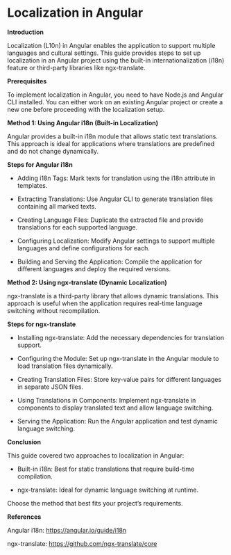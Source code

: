 # Localization in Angular

**Introduction**

  Localization (L10n) in Angular enables the application to support multiple languages and cultural settings. This guide provides steps to set up localization in an Angular project using the built-in internationalization (i18n) feature or third-party libraries like ngx-translate.

**Prerequisites**

  To implement localization in Angular, you need to have Node.js and Angular CLI installed. You can either work on an existing Angular project or create a new one before proceeding with the localization setup.

**Method 1: Using Angular i18n (Built-in Localization)**

  Angular provides a built-in i18n module that allows static text translations. This approach is ideal for applications where translations are predefined and do not change dynamically.

**Steps for Angular i18n**

- Adding i18n Tags: Mark texts for translation using the i18n attribute in templates.

- Extracting Translations: Use Angular CLI to generate translation files containing all marked texts.

- Creating Language Files: Duplicate the extracted file and provide translations for each supported language.

- Configuring Localization: Modify Angular settings to support multiple languages and define configurations for each.

- Building and Serving the Application: Compile the application for different languages and deploy the required versions.

**Method 2: Using ngx-translate (Dynamic Localization)**

  ngx-translate is a third-party library that allows dynamic translations. This approach is useful when the application requires real-time language switching without recompilation.

**Steps for ngx-translate**

- Installing ngx-translate: Add the necessary dependencies for translation support.

- Configuring the Module: Set up ngx-translate in the Angular module to load translation files dynamically.

- Creating Translation Files: Store key-value pairs for different languages in separate JSON files.

- Using Translations in Components: Implement ngx-translate in components to display translated text and allow language switching.

- Serving the Application: Run the Angular application and test dynamic language switching.

**Conclusion**

This guide covered two approaches to localization in Angular:

- Built-in i18n: Best for static translations that require build-time compilation.

- ngx-translate: Ideal for dynamic language switching at runtime.

Choose the method that best fits your project’s requirements.

**References**

Angular i18n: https://angular.io/guide/i18n

ngx-translate: https://github.com/ngx-translate/core

